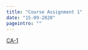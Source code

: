 ```yaml
---
title: "Course Assignment 1"
date: "15-09-2020"
pageintro: ""
---
```


<!--BEGIN ca ##-->

[CA-1](https://docs.google.com/document/d/1XT94iw0TpKjK2c1hXhCj8wPPOwogTVME0hsONbEf4F4/edit?usp=sharing)

<!--END ca ##-->
